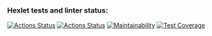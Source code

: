 ### Hexlet tests and linter status:
[![Actions Status](https://github.com/TolkienRools/python-project-50/actions/workflows/hexlet-check.yml/badge.svg)](https://github.com/TolkienRools/python-project-50/actions)
[![Actions Status](https://github.com/TolkienRools/python-project-50/actions/workflows/test-diff-checker.yml/badge.svg)](https://github.com/TolkienRools/python-project-50/actions)
[![Maintainability](https://api.codeclimate.com/v1/badges/4f307e1c3959ab27e081/maintainability)](https://codeclimate.com/github/TolkienRools/python-project-50/maintainability)
[![Test Coverage](https://api.codeclimate.com/v1/badges/4f307e1c3959ab27e081/test_coverage)](https://codeclimate.com/github/TolkienRools/python-project-50/test_coverage)